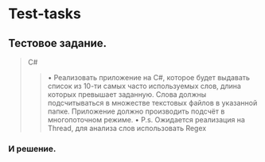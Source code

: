 # Test-tasks
## Тестовое задание.

>С#
>>  • Реализовать приложение на C#, которое будет выдавать список из 10-ти самых часто используемых слов, 
	длина которых превышает заданную. Слова должны подсчитываться в множестве текстовых файлов в указанной папке. 
	Приложение должно производить подсчёт в многопоточном режиме. 
>>  • P.s. Ожидается реализация на Thread, для анализа слов использовать Regex

### И решение.
